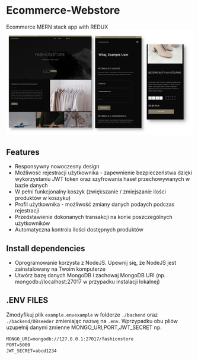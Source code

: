 # Ecommerce-Webstore
Ecommerce MERN stack app with REDUX
<img src="./frontend/public/images/ecommerce-screen.png">

## Features

- Responsywny nowoczesny design
- Możliwość rejestracji użytkownika - zapewnienie bezpieczeństwa dzięki wykorzystaniu JWT token oraz szyfrowania haseł przechowywanych w bazie danych
- W pełni funkcjonalny koszyk (zwiększanie / zmiejszanie ilości produktów w koszyku)
- Profil użytkownika - możliwość zmiany danych podaych podczas rejestracji
- Przedstawienie dokonanych transakcji na konie poszczególnych użytkowników
- Automatyczna kontrola ilości dostępnych produktów

## Install dependencies
 - Oprogramowanie korzysta z NodeJS. Upewnij się, że NodeJS jest zainstalowany na Twoim komputerze
 - Utwórz bazę danych MongoDB i zachowaj MongoDB URI (np. mongodb://localhost:27017 w przypadku instalacji lokalnej)

## .ENV FILES
Zmodyfikuj plik `example.envexample` w folderze `./backend` oraz `./backend/DBseeder` zmieniając nazwę na `.env`. Wprzypadku obu pliów uzupełnij danymi zmienne MONGO_URI,PORT,JWT_SECRET np.
```
MONGO_URI=mongodb://127.0.0.1:27017/fashionstore
PORT=5000
JWT_SECRET=abcd1234
```

